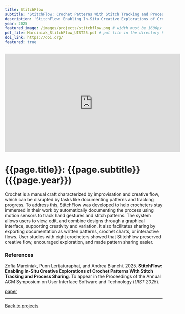 ```yaml
---
title: StitchFlow
subtitle: 'StitchFlow: Crochet Patterns With Stitch Tracking and Process Sharing'
description: 'StitchFlow: Enabling In-Situ Creative Explorations of Crochet Patterns With Stitch Tracking and Process Sharing'
year: 2025
featured_image: /images/projects/stitchflow.png # width must be 1600px
pdf_file: Marciniak_StitchFlow_UIST25.pdf # put file in the directory FILESii
doi_link: https://doi.org/
featured: true
---
```


<iframe width="560" height="315" src="https://www.youtube.com/embed/Qo6rLz8-52Y?si=I1NtBkiZ-qDv6IL6" frameborder="0" allow="accelerometer; autoplay; clipboard-write; encrypted-media; gyroscope; picture-in-picture" allowfullscreen></iframe>

<!-- DO NOT CHANGE MANUALLY -->

# {{page.title}}: {{page.subtitle}} ({{page.year}})

Crochet is a manual craft characterized by improvisation and creative flow, which can be disrupted by tasks like documenting patterns and tracking progress. To address this, StitchFlow was developed to help crocheters stay immersed in their work by automatically documenting the process using motion sensors to track hand gestures and stitch patterns. The system allows users to view, edit, and combine designs through a graphical interface, supporting creativity and variation. It also facilitates sharing by exporting documentation as written patterns, crochet charts, or interactive flows. User studies with eight crocheters showed that StitchFlow preserved creative flow, encouraged exploration, and made pattern sharing easier.

### References

Zofia Marciniak, Punn Lertjaturaphat, and Andrea Bianchi. 2025. **StitchFlow: Enabling In-Situ Creative Explorations of Crochet Patterns With Stitch Tracking and Process Sharing**. To appear in the Proceedings of the Annual ACM Symposium on User Interface Software and Technology (_UIST 2025_).

<!-- DO NOT CHANGE MANUALLY -->

<a href="{{ site.url }}/files/{{ page.year }}/{{ page.pdf_file }}" target="_blank">paper</a>&nbsp;&nbsp;&nbsp;

<!-- <a href="{{ page.doi_link }}" target="_blank">doi</a> -->

---

<a href="/index.html" class="button button--large">Back to projects</a>
